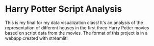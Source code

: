 # Harry Potter Script Analysis
This is my final for my data visualization class!
It's an analysis of the representation of different houses in the first three Harry Potter movies based on script data from the movies. The format of this project is in a webapp created with streamlit!
